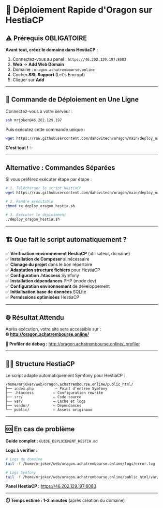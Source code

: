 # 🚀 Déploiement Rapide d'Oragon sur HestiaCP

## ⚠️ Prérequis OBLIGATOIRE

**Avant tout, créez le domaine dans HestiaCP :**

1. Connectez-vous au panel : `https://46.202.129.197:8083`
2. **Web** → **Add Web Domain**  
3. Domaine : `oragon.achatrembourse.online`
4. Cocher **SSL Support** (Let's Encrypt)
5. Cliquer sur **Add**

---

## 🎯 Commande de Déploiement en Une Ligne

Connectez-vous à votre serveur :

```bash
ssh mrjoker@46.202.129.197
```

Puis exécutez cette commande unique :

```bash
wget https://raw.githubusercontent.com/dahovitech/oragon/main/deploy_oragon_hestia.sh && chmod +x deploy_oragon_hestia.sh && ./deploy_oragon_hestia.sh
```

**C'est tout !** ✨

---

## Alternative : Commandes Séparées

Si vous préférez exécuter étape par étape :

```bash
# 1. Télécharger le script HestiaCP
wget https://raw.githubusercontent.com/dahovitech/oragon/main/deploy_oragon_hestia.sh

# 2. Rendre exécutable
chmod +x deploy_oragon_hestia.sh

# 3. Exécuter le déploiement
./deploy_oragon_hestia.sh
```

---

## 🏗️ Que fait le script automatiquement ?

✅ **Vérification environnement HestiaCP** (utilisateur, domaine)  
✅ **Installation de Composer** si nécessaire  
✅ **Clonage du projet** dans le bon répertoire  
✅ **Adaptation structure fichiers** pour HestiaCP  
✅ **Configuration .htaccess** Symfony  
✅ **Installation dépendances** PHP (mode dev)  
✅ **Configuration environnement** de développement  
✅ **Initialisation base de données** SQLite  
✅ **Permissions optimisées** HestiaCP  

---

## 🌐 Résultat Attendu

Après exécution, votre site sera accessible sur :  
**🌐 http://oragon.achatrembourse.online/**

**🔧 Profiler de debug :** http://oragon.achatrembourse.online/_profiler

---

## 🏃‍♂️ Structure HestiaCP

Le script adapte automatiquement Symfony pour HestiaCP :

```
/home/mrjoker/web/oragon.achatrembourse.online/public_html/
├── index.php          ← Point d'entrée Symfony
├── .htaccess         ← Configuration rewrite  
├── src/              ← Code source
├── var/              ← Cache et logs
├── vendor/           ← Dépendances  
└── public/           ← Assets originaux
```

---

## 🆘 En cas de problème

**Guide complet :** `GUIDE_DEPLOIEMENT_HESTIA.md`

**Logs à vérifier :**
```bash
# Logs du domaine
tail -f /home/mrjoker/web/oragon.achatrembourse.online/logs/error.log

# Logs Symfony
tail -f /home/mrjoker/web/oragon.achatrembourse.online/public_html/var/log/dev.log
```

**Panel HestiaCP :** https://46.202.129.197:8083

---

**⏱️ Temps estimé : 1-2 minutes** (après création du domaine)
